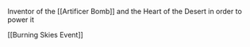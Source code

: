 
Inventor of the [[Artificer Bomb]] and the Heart of the Desert in order to power it

[[Burning Skies Event]]